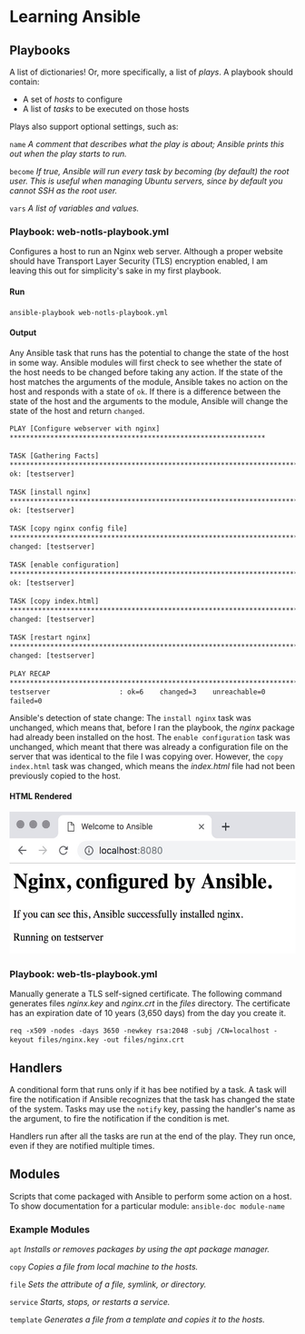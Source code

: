 # Learning Ansible

## Playbooks
A list of dictionaries! Or, more specifically, a list of _plays_. A playbook should contain:
* A set of _hosts_ to configure
* A list of _tasks_ to be executed on those hosts

Plays also support optional settings, such as:

`name` _A comment that describes what the play is about; Ansible prints this out when the play starts to run._

`become` _If true, Ansible will run every task by becoming (by default) the root user. This is useful when managing Ubuntu servers, since by default you cannot SSH as the root user._

`vars` _A list of variables and values._

### Playbook: web-notls-playbook.yml
Configures a host to run an Nginx web server. Although a proper website should have Transport Layer Security (TLS) encryption enabled, I am leaving this out for simplicity's sake in my first playbook.
#### Run
`ansible-playbook web-notls-playbook.yml`
#### Output
Any Ansible task that runs has the potential to change the state of the host in some way. Ansible modules will first check to see whether the state of the host needs to be changed before taking any action. If the state of the host matches the arguments of the module, Ansible takes no action on the host and responds with a state of `ok`. If there is a difference between the state of the host and the arguments to the module, Ansible will change the state of the host and return `changed`. 
```
PLAY [Configure webserver with nginx] ***************************************************************

TASK [Gathering Facts] ******************************************************************************
ok: [testserver]

TASK [install nginx] ********************************************************************************
ok: [testserver]

TASK [copy nginx config file] ***********************************************************************
changed: [testserver]

TASK [enable configuration] *************************************************************************
ok: [testserver]

TASK [copy index.html] ******************************************************************************
changed: [testserver]

TASK [restart nginx] ********************************************************************************
changed: [testserver]

PLAY RECAP ******************************************************************************************
testserver                 : ok=6    changed=3    unreachable=0    failed=0
```
Ansible's detection of state change: The `install nginx` task was unchanged, which means that, before I ran the playbook, the _nginx_ package had already been installed on the host. The `enable configuration` task was unchanged, which meant that there was already a configuration file on the server that was identical to the file I was copying over. However, the `copy index.html` task was changed, which means the _index.html_ file had not been previously copied to the host.

#### HTML Rendered
<img src="https://github.com/carissaallen/ansible-sandbox/blob/master/playbooks/images/web-notls-browser-output.jpg" alt="Browser Output" height="250">

### Playbook: web-tls-playbook.yml
Manually generate a TLS self-signed certificate. The following command generates files _nginx.key_ and _nginx.crt_ in the _files_ directory. The certificate has an expiration date of 10 years (3,650 days) from the day you create it. 

```
req -x509 -nodes -days 3650 -newkey rsa:2048 -subj /CN=localhost -keyout files/nginx.key -out files/nginx.crt
```

## Handlers
A conditional form that runs only if it has bee notified by a task. A task will fire the notification if Ansible recognizes that the task has changed the state of the system. Tasks may use the `notify` key, passing the handler's name as the argument, to fire the notification if the condition is met.

Handlers run after all the tasks are run at the end of the play. They run once, even if they are notified multiple times. 

## Modules
Scripts that come packaged with Ansible to perform some action on a host. To show documentation for a particular module:
`ansible-doc module-name`

### Example Modules
`apt`
_Installs or removes packages by using the apt package manager._

`copy`
_Copies a file from local machine to the hosts._

`file`
_Sets the attribute of a file, symlink, or directory._

`service`
_Starts, stops, or restarts a service._

`template`
_Generates a file from a template and copies it to the hosts._
